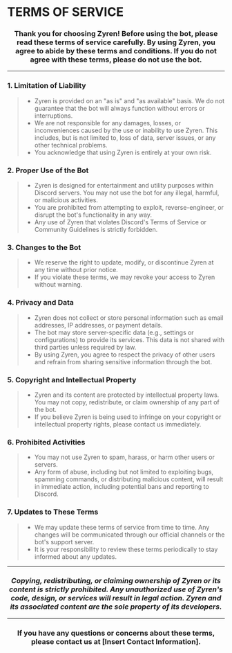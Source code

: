 # TERMS OF SERVICE

<h3 align="center">
  Thank you for choosing Zyren! Before using the bot, please read these terms of service carefully. By using Zyren, you agree to abide by these terms and conditions. If you do not agree with these terms, please do not use the bot.
</h3>

------

### 1. **Limitation of Liability**
> - Zyren is provided on an "as is" and "as available" basis. We do not guarantee that the bot will always function without errors or interruptions.
> - We are not responsible for any damages, losses, or inconveniences caused by the use or inability to use Zyren. This includes, but is not limited to, loss of data, server issues, or any other technical problems.
> - You acknowledge that using Zyren is entirely at your own risk.

### 2. **Proper Use of the Bot**
> - Zyren is designed for entertainment and utility purposes within Discord servers. You may not use the bot for any illegal, harmful, or malicious activities.
> - You are prohibited from attempting to exploit, reverse-engineer, or disrupt the bot's functionality in any way.
> - Any use of Zyren that violates Discord's Terms of Service or Community Guidelines is strictly forbidden.

### 3. **Changes to the Bot**
> - We reserve the right to update, modify, or discontinue Zyren at any time without prior notice.
> - If you violate these terms, we may revoke your access to Zyren without warning.

### 4. **Privacy and Data**
> - Zyren does not collect or store personal information such as email addresses, IP addresses, or payment details.
> - The bot may store server-specific data (e.g., settings or configurations) to provide its services. This data is not shared with third parties unless required by law.
> - By using Zyren, you agree to respect the privacy of other users and refrain from sharing sensitive information through the bot.

### 5. **Copyright and Intellectual Property**
> - Zyren and its content are protected by intellectual property laws. You may not copy, redistribute, or claim ownership of any part of the bot.
> - If you believe Zyren is being used to infringe on your copyright or intellectual property rights, please contact us immediately.

### 6. **Prohibited Activities**
> - You may not use Zyren to spam, harass, or harm other users or servers.
> - Any form of abuse, including but not limited to exploiting bugs, spamming commands, or distributing malicious content, will result in immediate action, including potential bans and reporting to Discord.

### 7. **Updates to These Terms**
> - We may update these terms of service from time to time. Any changes will be communicated through our official channels or the bot's support server.
> - It is your responsibility to review these terms periodically to stay informed about any updates.

------

<h3 align="center"><i>Copying, redistributing, or claiming ownership of Zyren or its content is strictly prohibited. Any unauthorized use of Zyren's code, design, or services will result in legal action. Zyren and its associated content are the sole property of its developers.</i></h3>

------

<h3 align="center">
  If you have any questions or concerns about these terms, please contact us at [Insert Contact Information].
</h3>
